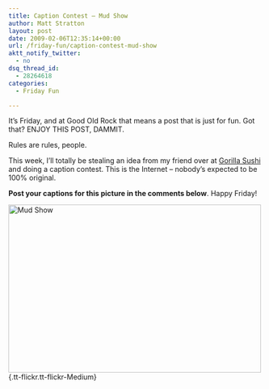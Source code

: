 ```yaml
---
title: Caption Contest – Mud Show
author: Matt Stratton
layout: post
date: 2009-02-06T12:35:14+00:00
url: /friday-fun/caption-contest-mud-show
aktt_notify_twitter:
  - no
dsq_thread_id:
  - 28264618
categories:
  - Friday Fun

---
```

It&#8217;s Friday, and at Good Old Rock that means a post that is just for fun. Got that? ENJOY THIS POST, DAMMIT.

Rules are rules, people.

This week, I&#8217;ll totally be stealing an idea from my friend over at <a href="http://gorillasushi.com" target="_blank">Gorilla Sushi</a> and doing a caption contest. This is the Internet &#8211; nobody&#8217;s expected to be 100% original.

**Post your captions for this picture in the comments below**. Happy Friday!

[<img class="aligncenter" src="http://farm4.static.flickr.com/3220/2707556919_7535ac6037.jpg" alt="Mud Show" width="500" height="333" />][1]{.tt-flickr.tt-flickr-Medium}

 [1]: http://www.flickr.com/photos/mugsy/2707556919/ "Mud Show"